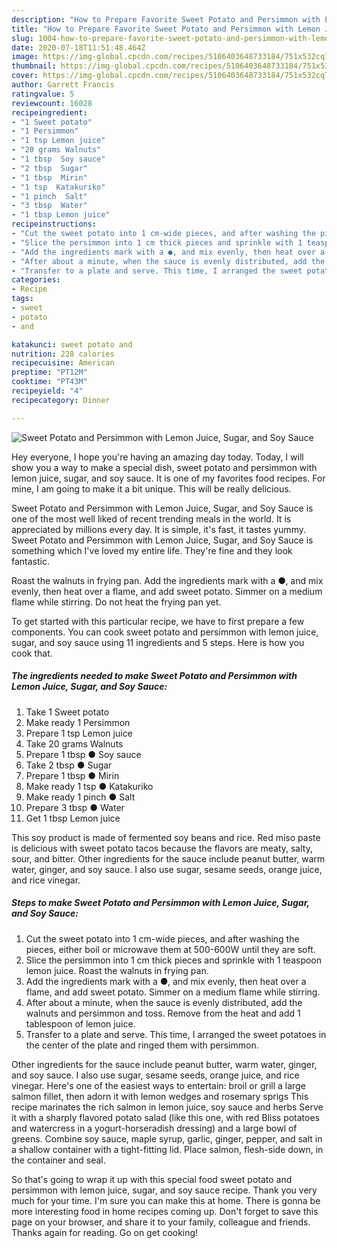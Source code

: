 ```yaml
---
description: "How to Prepare Favorite Sweet Potato and Persimmon with Lemon Juice, Sugar, and Soy Sauce"
title: "How to Prepare Favorite Sweet Potato and Persimmon with Lemon Juice, Sugar, and Soy Sauce"
slug: 1004-how-to-prepare-favorite-sweet-potato-and-persimmon-with-lemon-juice-sugar-and-soy-sauce
date: 2020-07-18T11:51:48.464Z
image: https://img-global.cpcdn.com/recipes/5106403648733184/751x532cq70/sweet-potato-and-persimmon-with-lemon-juice-sugar-and-soy-sauce-recipe-main-photo.jpg
thumbnail: https://img-global.cpcdn.com/recipes/5106403648733184/751x532cq70/sweet-potato-and-persimmon-with-lemon-juice-sugar-and-soy-sauce-recipe-main-photo.jpg
cover: https://img-global.cpcdn.com/recipes/5106403648733184/751x532cq70/sweet-potato-and-persimmon-with-lemon-juice-sugar-and-soy-sauce-recipe-main-photo.jpg
author: Garrett Francis
ratingvalue: 5
reviewcount: 16028
recipeingredient:
- "1 Sweet potato"
- "1 Persimmon"
- "1 tsp Lemon juice"
- "20 grams Walnuts"
- "1 tbsp  Soy sauce"
- "2 tbsp  Sugar"
- "1 tbsp  Mirin"
- "1 tsp  Katakuriko"
- "1 pinch  Salt"
- "3 tbsp  Water"
- "1 tbsp Lemon juice"
recipeinstructions:
- "Cut the sweet potato into 1 cm-wide pieces, and after washing the pieces, either boil or microwave them at 500-600W until they are soft."
- "Slice the persimmon into 1 cm thick pieces and sprinkle with 1 teaspoon lemon juice. Roast the walnuts in frying pan."
- "Add the ingredients mark with a ●, and mix evenly, then heat over a flame, and add sweet potato. Simmer on a medium flame while stirring."
- "After about a minute, when the sauce is evenly distributed, add the walnuts and persimmon and toss. Remove from the heat and add 1 tablespoon of lemon juice."
- "Transfer to a plate and serve. This time, I arranged the sweet potatoes in the center of the plate and ringed them with persimmon."
categories:
- Recipe
tags:
- sweet
- potato
- and

katakunci: sweet potato and 
nutrition: 228 calories
recipecuisine: American
preptime: "PT12M"
cooktime: "PT43M"
recipeyield: "4"
recipecategory: Dinner

---
```



![Sweet Potato and Persimmon with Lemon Juice, Sugar, and Soy Sauce](https://img-global.cpcdn.com/recipes/5106403648733184/751x532cq70/sweet-potato-and-persimmon-with-lemon-juice-sugar-and-soy-sauce-recipe-main-photo.jpg)

Hey everyone, I hope you're having an amazing day today. Today, I will show you a way to make a special dish, sweet potato and persimmon with lemon juice, sugar, and soy sauce. It is one of my favorites food recipes. For mine, I am going to make it a bit unique. This will be really delicious.

Sweet Potato and Persimmon with Lemon Juice, Sugar, and Soy Sauce is one of the most well liked of recent trending meals in the world. It is appreciated by millions every day. It is simple, it's fast, it tastes yummy. Sweet Potato and Persimmon with Lemon Juice, Sugar, and Soy Sauce is something which I've loved my entire life. They're fine and they look fantastic.

Roast the walnuts in frying pan. Add the ingredients mark with a ●, and mix evenly, then heat over a flame, and add sweet potato. Simmer on a medium flame while stirring. Do not heat the frying pan yet.


To get started with this particular recipe, we have to first prepare a few components. You can cook sweet potato and persimmon with lemon juice, sugar, and soy sauce using 11 ingredients and 5 steps. Here is how you cook that.

<!--inarticleads1-->

##### The ingredients needed to make Sweet Potato and Persimmon with Lemon Juice, Sugar, and Soy Sauce:

1. Take 1 Sweet potato
1. Make ready 1 Persimmon
1. Prepare 1 tsp Lemon juice
1. Take 20 grams Walnuts
1. Prepare 1 tbsp ● Soy sauce
1. Take 2 tbsp ● Sugar
1. Prepare 1 tbsp ● Mirin
1. Make ready 1 tsp ● Katakuriko
1. Make ready 1 pinch ● Salt
1. Prepare 3 tbsp ● Water
1. Get 1 tbsp Lemon juice


This soy product is made of fermented soy beans and rice. Red miso paste is delicious with sweet potato tacos because the flavors are meaty, salty, sour, and bitter. Other ingredients for the sauce include peanut butter, warm water, ginger, and soy sauce. I also use sugar, sesame seeds, orange juice, and rice vinegar. 

<!--inarticleads2-->

##### Steps to make Sweet Potato and Persimmon with Lemon Juice, Sugar, and Soy Sauce:

1. Cut the sweet potato into 1 cm-wide pieces, and after washing the pieces, either boil or microwave them at 500-600W until they are soft.
1. Slice the persimmon into 1 cm thick pieces and sprinkle with 1 teaspoon lemon juice. Roast the walnuts in frying pan.
1. Add the ingredients mark with a ●, and mix evenly, then heat over a flame, and add sweet potato. Simmer on a medium flame while stirring.
1. After about a minute, when the sauce is evenly distributed, add the walnuts and persimmon and toss. Remove from the heat and add 1 tablespoon of lemon juice.
1. Transfer to a plate and serve. This time, I arranged the sweet potatoes in the center of the plate and ringed them with persimmon.


Other ingredients for the sauce include peanut butter, warm water, ginger, and soy sauce. I also use sugar, sesame seeds, orange juice, and rice vinegar. Here&#39;s one of the easiest ways to entertain: broil or grill a large salmon fillet, then adorn it with lemon wedges and rosemary sprigs This recipe marinates the rich salmon in lemon juice, soy sauce and herbs Serve it with a sharply flavored potato salad (like this one, with red Bliss potatoes and watercress in a yogurt-horseradish dressing) and a large bowl of greens. Combine soy sauce, maple syrup, garlic, ginger, pepper, and salt in a shallow container with a tight-fitting lid. Place salmon, flesh-side down, in the container and seal. 

So that's going to wrap it up with this special food sweet potato and persimmon with lemon juice, sugar, and soy sauce recipe. Thank you very much for your time. I'm sure you can make this at home. There is gonna be more interesting food in home recipes coming up. Don't forget to save this page on your browser, and share it to your family, colleague and friends. Thanks again for reading. Go on get cooking!
